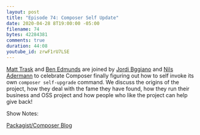 ```yaml
---
layout: post
title: "Episode 74: Composer Self Update"
date: 2020-04-28 8T19:00:00 -05:00
filename: 74
bytes: 42284381
comments: true
duration: 44:08
youtube_id: zrwF1rU7LSE
---
```


[Matt Trask](https://twitter.com/matthewtrask) and [Ben Edmunds](https://twitter.com/benedmunds) are joined by [Jordi Bggiano](https://twitter.com/seldaek) and [Nils Adermann](https://twitter.com/naderman) to celebrate Composer finally figuring out how to self invoke its own `composer self-upgrade` command. We discuss the origins of the project, how they deal with the fame they have found, how they run their business and OSS project and how people who like the project can help give back!

Show Notes:

[Packagist/Composer Blog](blog.packagist.com)